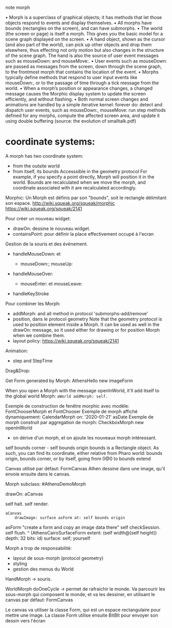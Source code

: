 note morph



• Morph is a superclass of graphical objects; it has methods that let those objects respond to events and display themselves.
• All morphs have bounds (rectangles on the screen), and can have submorphs.
• The world (the screen or page) is itself a morph. This gives you the basic model for a scene graph displayed on the screen.
• A hand object, shown as the cursor (and also part of the world), can pick up other objects and drop them elsewhere, thus effecting not only motion but also changes in the structure of the scene graph. The hand is also the source of user event messages such as mouseDown: and mouseMove:.
• User events such as mouseDown: are passed as messages from the screen, down through the scene graph, to the frontmost morph that contains the location of the event.
• Morphs typically define methods that respond to user input events like mouseDown:, or to the passage of time through a tick message from the world.
• When a morph’s position or appearance changes, a changed message causes the Morphic display system to update the screen efficiently, and without flashing.
• Both normal screen changes and animations are handled by a simple iterative kernel:
    forever do:
    detect and dispatch user events, such as mouseDown:, mouseMove:
    run step methods defined for any morphs,
    compute the affected screen area, and update it using double buffering
(source: the evolution of smalltalk.pdf)

# coordinate systems:
A morph has two coordinate system:
- from the outsite world
- from itself, its bounds
Accesssible in the geometry protocol
For example, if you specify a point directly, Morph will position it in the world.
Bounds are recalculated when we move the morph, and coordinate associated with it
are recalculated accordingly.

Morphic:
Un Morph est définis par son "bounds", soit le rectangle délimitant son espace.
http://wiki.squeak.org/squeak/morphic
https://wiki.squeak.org/squeak/2141



Pour créer un nouveau widget:
- drawOn: dessine le nouveau widget.
- containsPoint: pour définir la place effectivement occupé à l'ecran


Gestion de la souris et des évènement.
- handleMouseDown: et 
    - mouseDown:; mouseUp:

- handleMouseOver:
    - mouseEnter: et mouseLeave:

- handleKeyStroke

Pour combiner les Morph:
- addMorph: and all method in protocol 'submorphs-add/remove'
- position, dans le protocol geometry
Note that the geometry protocol is used to position element inside a Morph.
It can be used as well in the drawOn: message, so it used either for drawing
or for position Morph when we combine them.
- layout policy: https://wiki.squeak.org/squeak/2141


Animation:
- step and StepTime

Drag&Drop:

Get Form generated by Morph: AthensHello new imageForm  

When you open a Morph with the message openInWorld, it'll add itself to the 
global world Morph: `aWorld addMorph: self.`


Exemple de construction de fenêtre morphic avec modèle: FontChooserMorph et FontChooser
Exemple de morph affiché dynamiquement: CalendarMorph on: '2020-01-21' asDate
Exemple de morph construit par aggregation de morph: CheckboxMorph  new openInWorld 
- on dérive d'un morph, et on ajoute les nouveaux morph intéressant.


self bounds corner - self bounds origin
bounds is a Rectangle object. As such, you can find its coordinate, 
either relative from Pharo world: bounds origin, bounds corner,
or by itself, going from 0@0 to bounds extend


Canvas utilisé par défaut: FormCanvas
Athen dessine dans une image, qu'il envoie ensuite dans le canvas.


Morph subclass: #AthensDemoMorph

drawOn: aCanvas

self halt.
	self render.

	aCanvas
		drawImage: surface asForm at: self bounds origin


asForm
	"create a form and copy an image data there"
	self checkSession.
	self flush.
 	^ (AthensCairoSurfaceForm extent: (self width@(self height)) depth: 32 bits: id)
		surface: self;
		yourself


Morph a trop de responsabilité:
- layout de sous-morph (protocol geometry)
- styling 
- gestion des menus du World


HandMorph -> souris.

WorldMorph doOneCycle -> permet de rafraichir le monde.
Va parcourir les sous-morph qui composent le monde, et va les dessiner, en utilisant le canvas par défaut: FormCanvas

Le canvas va utiliser la classe Form, qui est un espace rectangulaire pour mettre une image.
La classe Form utilise ensuite BitBlt pour envoyer son dessin vers l'écran
